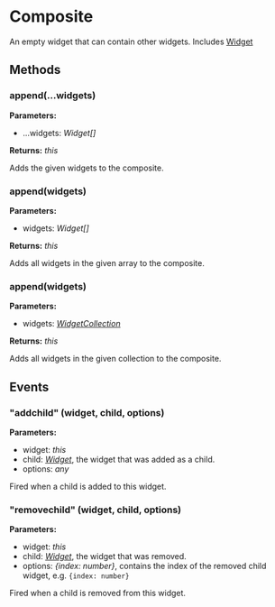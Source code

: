 ---
---
# Composite
An empty widget that can contain other widgets.
Includes [Widget](Widget.md)

## Methods
### append(...widgets)


**Parameters:** 

- ...widgets: *Widget[]*

**Returns:** *this*

Adds the given widgets to the composite.

### append(widgets)


**Parameters:** 

- widgets: *Widget[]*

**Returns:** *this*

Adds all widgets in the given array to the composite.

### append(widgets)


**Parameters:** 

- widgets: *[WidgetCollection](WidgetCollection.md)*

**Returns:** *this*

Adds all widgets in the given collection to the composite.


## Events
### "addchild" (widget, child, options)

**Parameters:** 

- widget: *this*
- child: *[Widget](Widget.md)*, the widget that was added as a child.
- options: *any*

Fired when a child is added to this widget.

### "removechild" (widget, child, options)

**Parameters:** 

- widget: *this*
- child: *[Widget](Widget.md)*, the widget that was removed.
- options: *{index: number}*, contains the index of the removed child widget, e.g. `{index: number}`

Fired when a child is removed from this widget.

